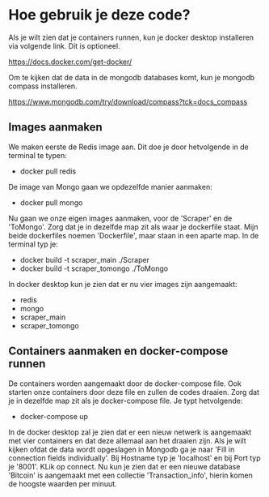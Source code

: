# Hoe gebruik je deze code?
Als je wilt zien dat je containers runnen, kun je docker desktop installeren via volgende link. Dit is optioneel.

https://docs.docker.com/get-docker/ 

Om te kijken dat de data in de mongodb databases komt, kun je mongodb compass installeren.

https://www.mongodb.com/try/download/compass?tck=docs_compass

## Images aanmaken
We maken eerste de Redis image aan. Dit doe je door hetvolgende in de terminal te typen:
  - docker pull redis
  
De image van Mongo gaan we opdezelfde manier aanmaken:
  - docker pull mongo

Nu gaan we onze eigen images aanmaken, voor de 'Scraper' en de 'ToMongo'. Zorg dat je in dezelfde map zit als waar je dockerfile staat.
Mijn beide dockerfiles noemen 'Dockerfile', maar staan in een aparte map. In de terminal typ je:
  - docker build -t scraper_main ./Scraper
  - docker build -t scraper_tomongo ./ToMongo
  
In docker desktop kun je zien dat er nu vier images zijn aangemaakt:
  - redis
  - mongo
  - scraper_main
  - scraper_tomongo

## Containers aanmaken en docker-compose runnen
De containers worden aangemaakt door de docker-compose file. Ook starten onze containers door deze file en zullen de codes draaien.
Zorg dat je in dezelfde map zit als je docker-compose file. Je typt hetvolgende:
  - docker-compose up
  
In de docker desktop zal je zien dat er een nieuw netwerk is aangemaakt met vier containers en dat deze allemaal aan het draaien zijn. 
Als je wilt kijken ofdat de data wordt opgeslagen in Mongodb ga je naar 'Fill in connection fields individually'.
Bij Hostname typ je 'localhost' en bij Port typ je '8001'.
KLik op connect.
Nu kun je zien dat er een nieuwe database 'Bitcoin' is aangemaakt met een collectie 'Transaction_info', hierin komen de hoogste waarden per minuut.


